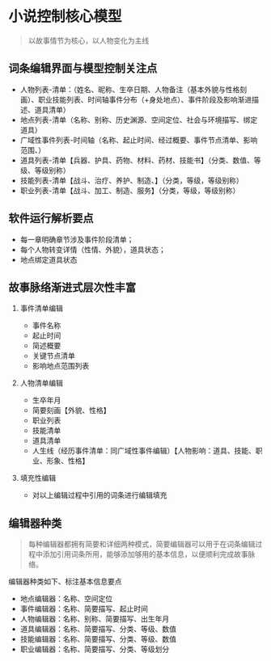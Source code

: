 # 小说控制核心模型
>以故事情节为核心，以人物变化为主线


## 词条编辑界面与模型控制关注点
* 人物列表-清单：（姓名、昵称、生卒日期、人物备注（基本外貌与性格刻画）、职业技能列表、时间轴事件分布（+身处地点）、事件阶段及影响渐进描述、道具清单）
* 地点列表-清单（名称、别称、历史渊源、空间定位、社会与环境描写、绑定道具）
* 广域性事件列表-时间轴（名称、起止时间、经过概要、事件节点清单、影响范围、）
* 道具列表-清单【兵器、护具、药物、材料、药材、技能书】（分类、数值、等级、等级别称）
* 技能列表-清单【战斗、治疗、养护、制造、】（分类，等级，等级别称）
* 职业列表-清单【战斗、加工、制造、服务】（分类，等级，等级别称）

## 软件运行解析要点
* 每一章明确章节涉及事件阶段清单；
* 每个人物转变详情（性情、外貌），道具状态；
* 地点绑定道具状态


## 故事脉络渐进式层次性丰富
1. 事件清单编辑
	* 事件名称
	* 起止时间
	* 简述概要
	* 关键节点清单
	* 影响地点范围列表

2. 人物清单编辑
	* 生卒年月
	* 简要刻画【外貌、性格】
	* 职业列表
	* 技能清单
	* 道具清单
	* 人生线（经历事件清单：同广域性事件编辑）【人物影响：道具、技能、职业、形象、性格】

3. 填充性编辑
	* 对以上编辑过程中引用的词条进行编辑填充
	

## 编辑器种类
> 每种编辑器都拥有简要和详细两种模式，简要编辑器可以用于在词条编辑过程中添加引用词条所用，能够添加够用的基本信息，以便顺利完成故事脉络。

编辑器种类如下、标注基本信息要点

* 地点编辑器：名称、空间定位
* 事件编辑器：名称、简要描写、起止时间
* 人物编辑器：名称、别称、简要描写、出生年月
* 道具编辑器：名称、简要描写、分类、等级、数值
* 技能编辑器：名称、简要描写、分类、等级、数值
* 职业编辑器：名称、简要描写、分类、等级划分


